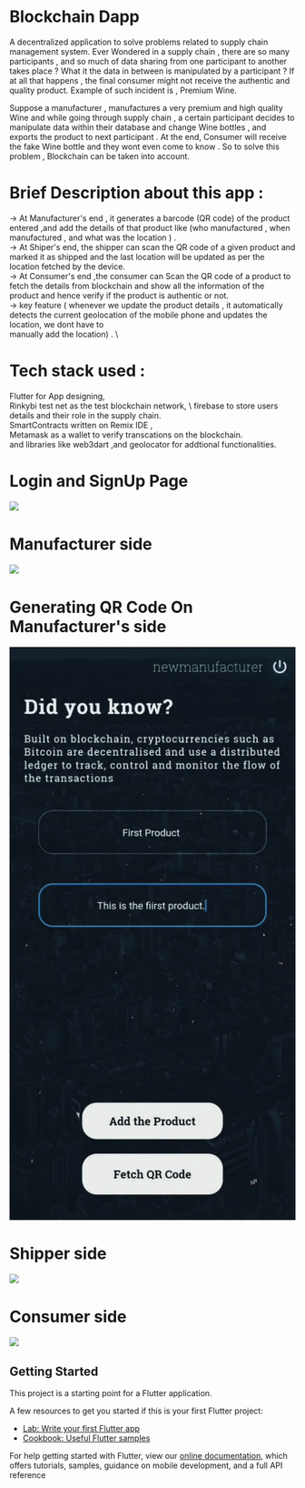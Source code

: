 # Blockchain Dapp

A decentralized application to solve problems related to supply chain management system.
Ever Wondered in a supply chain , there are so many participants , and so much of data sharing from one participant to another takes place ? 
What it the data in between is manipulated by a participant ?  If at all that happens , the final consumer might not receive the authentic and quality product.
Example of such incident is , Premium Wine.

Suppose a manufacturer , manufactures a very premium and high quality Wine and while going through supply chain , a certain participant decides to manipulate data 
within their database and change Wine bottles , and exports the product to next participant . At the end, Consumer will receive the fake Wine bottle and they wont even 
come to know . So to solve this problem , Blockchain can be taken into account.


# Brief Description about this app :
-> At Manufacturer's end , it generates a barcode (QR code) of the product entered ,and add the details of that product like  (who manufactured , when manufactured , and what was the location ) . \
-> At Shiper's end, the shipper can scan the QR code of a given product and marked it as shipped and the last location will be updated as per the location fetched by the device. \
-> At Consumer's end ,the consumer can Scan the QR code of a product to fetch the details from blockchain and show all the information of the product and hence verify if the          product is authentic or not. \
-> key feature ( whenever we update  the product details , it automatically detects the current geolocation of the mobile phone and updates the location, we dont have to   
   manually add the location) . \
   
   

# Tech stack used : 
 Flutter for App designing, \
 Rinkybi test net as the test blockchain network, \ 
 firebase to store users details and their role in the supply chain. \
 SmartContracts written on Remix IDE , \
 Metamask as a wallet to  verify transcations on the blockchain. \
 and libraries like web3dart ,and geolocator for addtional functionalities.


# Login and SignUp Page

![](https://github.com/abhinvanand01/Blockchain-DApp/blob/a595e9bcb1c2c21417aa80bf39d5eebc3c54278d/loginFast.gif)


# Manufacturer side
![](https://github.com/abhinvanand01/Blockchain-DApp/blob/a595e9bcb1c2c21417aa80bf39d5eebc3c54278d/manufacturer.gif)

# Generating QR Code On Manufacturer's side

![](https://github.com/abhinvanand01/Blockchain-DApp/blob/1b1cdbf04564819ba126d5ef81427dd5a66f64d4/QR.gif)


# Shipper side
![](https://github.com/abhinvanand01/Blockchain-DApp/blob/a595e9bcb1c2c21417aa80bf39d5eebc3c54278d/shipper_page.gif)



# Consumer side
![](https://github.com/abhinvanand01/Blockchain-DApp/blob/a595e9bcb1c2c21417aa80bf39d5eebc3c54278d/consumer.gif)




## Getting Started

This project is a starting point for a Flutter application.

A few resources to get you started if this is your first Flutter project:

- [Lab: Write your first Flutter app](https://flutter.dev/docs/get-started/codelab)
- [Cookbook: Useful Flutter samples](https://flutter.dev/docs/cookbook)

For help getting started with Flutter, view our
[online documentation](https://flutter.dev/docs), which offers tutorials,
samples, guidance on mobile development, and a full API reference
